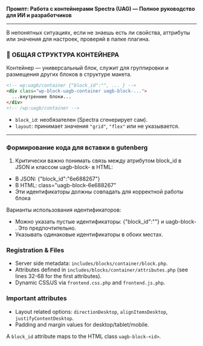 **Промпт: Работа с контейнерами Spectra (UAG) — Полное руководство для ИИ и разработчиков**

---

В непонятных ситуациях, если не знаешь есть ли свойства, аттрибуты или значения для настроек, проверяй в папке плагина.

### 🔹 ОБЩАЯ СТРУКТУРА КОНТЕЙНЕРА
Контейнер — универсальный блок, служит для группировки и размещения других блоков в структуре макета.
```html
<!-- wp:uagb/container {"block_id":"", ... } -->
<div class="wp-block-uagb-container uagb-block-...">
  ...внутренние блоки...
</div>
<!-- /wp:uagb/container -->
```
- `block_id`: необязателен (Spectra сгенерирует сам).
- `layout`: принимает значения `"grid"`, `"flex"` или не указывается.

---

### Формирование кода для вставки в gutenberg

1. Критически важно понимать связь между атрибутом block_id в JSON и классом uagb-block- в HTML:
- В JSON: {"block_id":"6e688267"}
- В HTML: class="uagb-block-6e688267"
- Эти идентификаторы должны совпадать для корректной работы блока

Варианты использования идентификаторов:

- Можно указать пустые идентификаторы: {"block_id":""} и uagb-block- . Это предпочтительно.
- Указывать одинаковые идентификаторы в обоих местах.

### Registration & Files
- Server side metadata: `includes/blocks/container/block.php`.
- Attributes defined in `includes/blocks/container/attributes.php` (see lines 32-68 for the first attributes).
- Dynamic CSS/JS via `frontend.css.php` and `frontend.js.php`.

### Important attributes
- Layout related options: `directionDesktop`, `alignItemsDesktop`, `justifyContentDesktop`.
- Padding and margin values for desktop/tablet/mobile.

A `block_id` attribute maps to the HTML class `uagb-block-<id>`.

